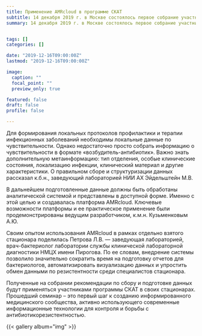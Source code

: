 ```yaml
---
title: Применение AMRcloud в программе СКАТ
subtitle: 14 декабря 2019 г. в Москве состоялось первое собрание участников программы СКАТ, посвященное возможности использования платформы AMRcloud для организации локального мониторинга антибиотикорезистентности. 
summary: 14 декабря 2019 г. в Москве состоялось первое собрание участников программы СКАТ, посвященное возможности использования платформы AMRcloud для организации локального мониторинга антибиотикорезистентности. 


tags: []
categories: []

date: "2019-12-16T09:00:00Z"
lastmod: "2019-12-16T09:00:00Z"

image:
  caption: ""
  focal_point: ""
  preview_only: true

featured: false
draft: false
profile: false

---
```


Для формирования локальных протоколов профилактики и терапии инфекционных заболеваний необходимы локальные данные по чувствительности. Однако недостаточно просто собрать информацию о чувствительности в формате «возбудитель-антибиотик». Важно знать дополнительную метаинформацию: тип отделения, особые клинические состояния, локализацию инфекции, клинический материал и другие характеристики. О правильном сборе и структуризации данных рассказал к.б.н., заведующий лабораторией НИИ АХ Эйдельштейн М.В. 

В дальнейшем подготовленные данные должны быть обработаны аналитической системой и представлены в доступной форме. Именно с этой целью и создавалась платформа AMRcloud. Ключевые возможности платформы и ее практическое применение были продемонстрированы ведущим разработчиком, к.м.н. Кузьменковым А.Ю. 

Своим опытом использования AMRcloud в рамках отдельно взятого стационара поделилась Петрова Л.В. — заведующая лабораторией, врач-бактериолог лаборатории службы клинической лабораторной диагностики НМЦХ имени Пирогова. По ее словам, внедрение системы позволило значительно сократить время на подготовку отчетов для бактериологов, автоматизировать визуализацию данных и упростить обмен данными по резистентности среди специалистов стационара. 

Полученные на собрании рекомендации по сбору и подготовке данных будут применяться участниками программы СКАТ в своих стационарах.
Прошедший семинар – это первый шаг к созданию информированного медицинского сообщества, активно использующего современные информационные технологии для контроля и борьбы с антибиотикорезистентностью. 


{{< gallery album="img" >}}


